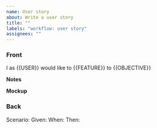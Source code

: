 ```yaml
---
name: User story
about: Write a user story
title: ""
labels: "workflow: user story"
assignees: ""
---
```


### Front

I as {{USER}} would like to {{FEATURE}} to {{OBJECTIVE}}

**Notes**


**Mockup**


### Back

Scenario:
Given:
When:
Then:
